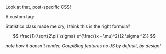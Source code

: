 <link rel="stylesheet" href="res/post-specific.css"/>

Look at that, post-specific CSS!

A custom tag: <GoupiCustomTag/>

Statistics class made me cry, I think this is the right formula?

$$
\frac{1}{\sqrt{2\pi} \sigma} e^{\frac{(x - \mu)^2}{2 \sigma ^2}}
$$

*note how it doesn't render, GoupiBlog features no JS by default, by design!*

